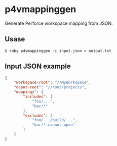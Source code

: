 # p4vmappinggen

Generate Perforce workspace mapping from JSON.

## Usase

```
$ ruby p4vmappinggen -i input.json > output.txt
```

## Input JSON example

```json
{
    "workspace-root": "//MyWorkspace",
    "depot-root": "//root/projects",
    "mappings": {
        "includes": [
            "foo/...",
            "bar/*"
        ],
        "excludes": [
            "foo/.../build/...",
            "bar/*.cannot-open"
        ]
    }
}
```